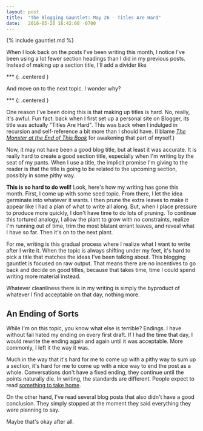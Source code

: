 ```yaml
---
layout: post
title:  "The Blogging Gauntlet: May 26 - Titles Are Hard"
date:   2016-05-26 16:42:00 -0700
---
```


{% include gauntlet.md %}

When I look back on the posts I've been writing this month,
I notice I've been using a lot fewer section headings than
I did in my previous posts. Instead of making up a section
title, I'll add a divider like

\*\*\*
{: .centered }

And move on to the next topic. I wonder why?

\*\*\*
{: .centered }

One reason I've been doing this is that making up titles
is hard. No, really, it's awful. Fun fact: back when I first
set up a personal site on Blogger, its title was actually
"Titles Are Hard". This was back when I indulged in
recursion and self-reference a bit more than I should have.
(I blame [*The  Monster at the End of This Book*](https://en.wikipedia.org/wiki/The_Monster_at_the_End_of_This_Book:_Starring_Lovable,_Furry_Old_Grover) for
awakening that part of myself.)

Now, it may not have been a good blog title, but at least it was
accurate. It is really hard to create a
good section title, especially when I'm writing by the
seat of my pants. When I use a title, the implicit promise I'm
giving to the reader is that the title is going to be related
to the upcoming section, possibly in some pithy way.

**This is so hard to do well!** Look, here's how my writing has gone this
month.
First, I come up with some seed topic. From there, I
let the idea germinate into whatever it wants. I then prune the extra leaves
to make it appear like I had a plan of what to write all along.
But, when
I place pressure to produce more quickly, I don't have time to do lots
of pruning. To continue this tortured analogy, I allow the plant to grow with
no constraints, realize I'm
running out of time, trim the most blatant errant leaves, and reveal
what I have so far. Then it's on to the next plant.

For me, writing is this gradual process where I realize what I want to write
after I write it.
When the topic is always shifting under my feet, it's hard to pick a title
that matches the ideas I've been talking about. This blogging gauntlet
is focused on raw output. That means there are no incentives to go back and decide
on good titles, because that takes time, time I could spend writing more
material instead.

Whatever cleanliness there is in my writing is simply the byproduct of whatever
I find acceptable on that day, nothing more.

An Ending of Sorts
------------------------------------------

While I'm on this topic, you know what else is terrible? Endings.
I have without fail hated my ending on every first draft.
If I had the time that day, I would rewrite the ending again and again until
it was acceptable. More commonly, I left it the way it was.

Much in the way that it's hard for me to come up with a pithy way to sum
up a section, it's hard for me to come up with a nice way to end the post
as a whole. Conversations don't have a fixed ending, they continue until the
points naturally die. In writing, the standards are different. People expect
to read [something to take home](http://alumni.media.mit.edu/~cahn/life/gian-carlo-rota-10-lessons.html).

On the other hand, I've read several blog posts
that also didn't have a good conclusion. They simply stopped at the moment they
said everything they were planning to say.

Maybe that's okay after all.
